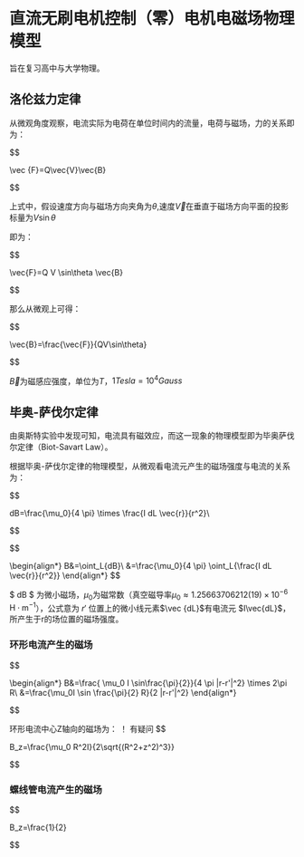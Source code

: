 # 直流无刷电机控制（零）电机电磁场物理模型

旨在复习高中与大学物理。

## 洛伦兹力定律

从微观角度观察，电流实际为电荷在单位时间内的流量，电荷与磁场，力的关系即为：

$$

\vec {F}=Q\vec{V}\vec{B}

$$

上式中，假设速度方向与磁场方向夹角为$\theta$,速度$\vec{V}$在垂直于磁场方向平面的投影标量为$V\sin\theta$

即为：

$$

\vec{F}=Q V \sin\theta \vec{B}

$$

那么从微观上可得：

$$

\vec{B}=\frac{\vec{F}}{QV\sin\theta}

$$

$\vec{B}$为磁感应强度，单位为$T$，$1Tesla=10^4Gauss$

## 毕奥-萨伐尔定律

由奥斯特实验中发现可知，电流具有磁效应，而这一现象的物理模型即为毕奥萨伐尔定律（Biot-Savart Law）。

根据毕奥-萨伐尔定律的物理模型，从微观看电流元产生的磁场强度与电流的关系为：

$$

dB=\frac{\mu_0}{4 \pi}  \times \frac{I dL \vec{r}}{r^2}\\

$$

$$

\begin{align*}
B&=\oint_L{dB}\\
&=\frac{\mu_0}{4 \pi} \oint_L{\frac{I dL \vec{r}}{r^2}}
\end{align*}
$$

$ dB $ 为微小磁场，$\mu_0$为磁常数（真空磁导率${\displaystyle \mu _{0}\approx 1.25663706212(19)\times 10^{-6}\,{\textrm {H}}\cdot {\textrm {m}}^{-1}}$），公式意为 $r'$ 位置上的微小线元素$\vec {dL}$有电流元 $I\vec{dL}$，所产生于r的场位置的磁场强度。

### 环形电流产生的磁场

$$

\begin{align*}
B&=\frac{ \mu_0 I \sin\frac{\pi}{2}}{4 \pi |r-r'|^2} \times 2\pi R\\
&=\frac{\mu_0I \sin \frac{\pi}{2} R}{2 |r-r'|^2}
\end{align*}

$$

环形电流中心Z轴向的磁场为：
！ 有疑问
$$

B_z=\frac{\mu_0 R^2I}{2\sqrt{(R^2+z^2)^3}}

$$

### 螺线管电流产生的磁场

$$

B_z=\frac{1}{2}

$$
